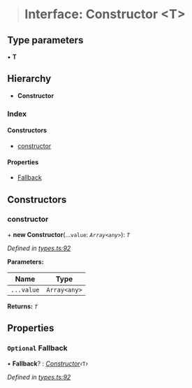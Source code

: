 > # Interface: Constructor <**T**>

## Type parameters

▪ **T**

## Hierarchy

* **Constructor**

### Index

#### Constructors

* [constructor](_types_.constructor.md#constructor)

#### Properties

* [Fallback](_types_.constructor.md#optional-fallback)

## Constructors

###  constructor

\+ **new Constructor**(...`value`: *`Array<any>`*): *`T`*

*Defined in [types.ts:92](https://github.com/polkadot-js/api/blob/5a1c79a/packages/types/src/types.ts#L92)*

**Parameters:**

Name | Type |
------ | ------ |
`...value` | `Array<any>` |

**Returns:** *`T`*

## Properties

### `Optional` Fallback

• **Fallback**? : *[Constructor](_types_.constructor.md)‹*`T`*›*

*Defined in [types.ts:92](https://github.com/polkadot-js/api/blob/5a1c79a/packages/types/src/types.ts#L92)*